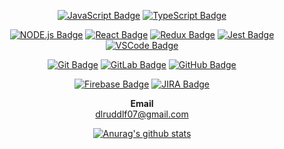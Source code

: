 <div align=center>

[![JavaScript Badge](https://img.shields.io/badge/JavaScript-black?logo=JavaScript)]()
[![TypeScript Badge](https://img.shields.io/badge/TypeScript-blue?logo=TypeScript)]()  

[![NODE.js Badge](https://img.shields.io/badge/Node.js-black?logo=Node.js)]()
[![React Badge](https://img.shields.io/badge/React-black?logo=React)]()
[![Redux Badge](https://img.shields.io/badge/Redux-darkmagenta?logo=Redux)]()
[![Jest Badge](https://img.shields.io/badge/Jest-red?logo=Jest)]()
[![VSCode Badge](https://img.shields.io/badge/Visual_Studio_Code-blue?logo=Visual%20Studio%20Code)]()  

[![Git Badge](https://img.shields.io/badge/Git-white?logo=Git)]()
[![GitLab Badge](https://img.shields.io/badge/GitLab-white?logo=GitLab)]()
[![GitHub Badge](https://img.shields.io/badge/GitHub-black?logo=GitHub)]()  

[![Firebase Badge](https://img.shields.io/badge/Firebase-black?logo=Firebase)]()
[![JIRA Badge](https://img.shields.io/badge/Jira_Software-blue?logo=Jira%20Software)]()  

**Email**  
dlruddlf07@gmail.com


 [![Anurag's github stats](https://github-readme-stats.vercel.app/api?username=Yallu201)](https://github.com/anuraghazra/github-readme-stats)
</div>
